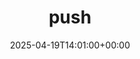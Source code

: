 ---
title: 1. push
id: 91984dff-02fd-47e4-af05-0903472f3380
date: 2025-04-19T14:01:00+00:00
tags: []
type: 'hevy'
totalWeightInKg: 4,312kg
duration: 43 min
# Disable SEO for this post
outputs: ["HTML"]
robots: "noindex, nofollow"
---
